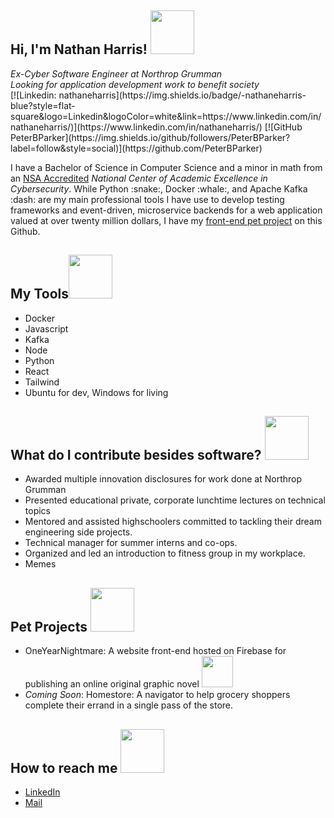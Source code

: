 <h2>Hi, I'm Nathan Harris! <img src="https://media.giphy.com/media/Wj7lNjMNDxSmc/giphy.gif" width="70"/></h2>
<div><em>Ex-Cyber Software Engineer at Northrop Grumman</em></div>
<div><em>Looking for application development work to benefit society</em></div>
[![Linkedin: nathaneharris](https://img.shields.io/badge/-nathaneharris-blue?style=flat-square&logo=Linkedin&logoColor=white&link=https://www.linkedin.com/in/nathaneharris/)](https://www.linkedin.com/in/nathaneharris/)
[![GitHub PeterBParker](https://img.shields.io/github/followers/PeterBParker?label=follow&style=social)](https://github.com/PeterBParker)
<br>
<div>
    <p>
I have a Bachelor of Science in Computer Science and a minor in math from an <a href="https://www.nsa.gov/Academics/Centers-of-Academic-Excellence/">NSA Accredited</a> <em>National Center of Academic Excellence in Cybersecurity</em>. While Python :snake:, Docker :whale:, and Apache Kafka :dash: are my main professional tools I have use to develop testing frameworks and event-driven, microservice backends for a web application valued at over twenty million dollars, I have my <a href="https://github.com/PeterBParker/OneYearNightmare">front-end pet project</a> on this Github.
</p>
</div>

<h2>My Tools<img src="https://media.giphy.com/media/qAwL4XhCeuJR5qDTmo/giphy.gif" width="70"/></h2>
<ul>
<li>Docker</li>
<li>Javascript</li>
<li>Kafka</li>
<li>Node</li>
<li>Python</li>
<li>React</li>
<li>Tailwind</li>
<li>Ubuntu for dev, Windows for living</li>
</ul>

<h2> What do I contribute besides software? <img src="https://media.giphy.com/media/J4rciJ0uTt1rIGOVnf/giphy.gif" width="70"> </h2>
<ul>
    <li>Awarded multiple innovation disclosures for work done at Northrop Grumman</li>
    <li>Presented educational private, corporate lunchtime lectures on technical topics</li>
    <li>Mentored and assisted highschoolers committed to tackling their dream engineering side projects.</li>
    <li>Technical manager for summer interns and co-ops.</li>
    <li>Organized and led an introduction to fitness group in my workplace.</li>
    <li>Memes</li>
</ul>

<h2>Pet Projects <img src="https://media.giphy.com/media/iDaCeaKrHhUI1I8e2b/giphy.gif" width="70"></h2>
<ul>
    <li> OneYearNightmare: A website front-end hosted on Firebase for publishing an online original graphic novel <img src="https://media.giphy.com/media/XFvN3jrFTiA7FnjA7g/giphy.gif" width="50"/></li>
    <li> <em>Coming Soon</em>: Homestore: A navigator to help grocery shoppers complete their errand in a single pass of the store.</li>
</ul>

<h2> How to reach me <img src="https://media.giphy.com/media/eQxgXC3xXdi1bwjs41/giphy.gif" width="70"/></h2>
 <ul>
    <li><a href="https://www.linkedin.com/in/nathaneharris/">LinkedIn</a></li>
    <li><a href="mailto:harrihaven2@gmail.com">Mail</a></li>
</ul>
